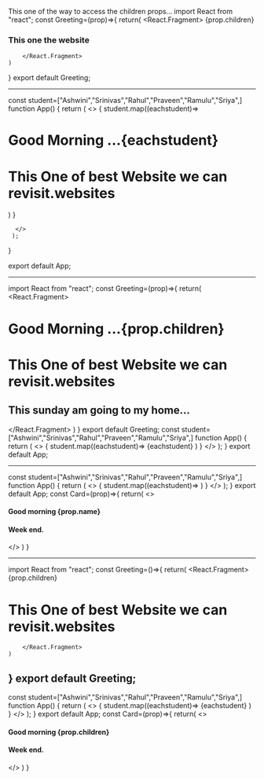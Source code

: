 This one of the way to access the children props...
import React from "react";
 const Greeting=(prop)=>{
    return(
        <React.Fragment>
            {prop.children}
            <h3>This one the  website</h3>

        </React.Fragment>
    )
}
export default Greeting;
___________
const student=["Ashwini","Srinivas","Rahul","Praveen","Ramulu","Sriya",]
function App() {
  return (
    <>
    {
      student.map((eachstudent)=>
        <Greeting>
          <h1>Good Morning ...{eachstudent}</h1>
          <h1>This One of best Website we can revisit.websites</h1>
        </Greeting>
      )
    }
     
      </>
     );
}


export default App;
_______________________

 import React from "react";
 const Greeting=(prop)=>{
    return(
        <React.Fragment>
          <h1>Good Morning ...{prop.children}</h1>
          <h1>This One of best Website we can revisit.websites</h1>
           <h2>This sunday am going to my home...</h2>
        </React.Fragment>
    )
}
export default Greeting;
const student=["Ashwini","Srinivas","Rahul","Praveen","Ramulu","Sriya",]
function App() {
  return (
    <>
    {
      student.map((eachstudent)=>
        <Greeting>
          {eachstudent}
        </Greeting>
      )
    }
    </>
     );
}
export default App;
______________________
const student=["Ashwini","Srinivas","Rahul","Praveen","Ramulu","Sriya",]
function App() {
  return (
    <>
    {
      student.map((eachstudent)=>
        <Greeting>
          <Card name={eachstudent}/>
       </Greeting>
      )
    }
    </>
     );
}
export default App;
const Card=(prop)=>{
  return(
    <>
    <h4>Good morning {prop.name}</h4>
    <h4>Week end.</h4>
    </>
  )
}
___________
 import React from "react";
 const Greeting=()=>{
    return(
        <React.Fragment>
          {prop.children}
          <h1>This One of best Website we can revisit.websites</h1>
           
        </React.Fragment>
    )
}
export default Greeting;
----------------------
const student=["Ashwini","Srinivas","Rahul","Praveen","Ramulu","Sriya",]
function App() {
  return (
    <>
    {
      student.map((eachstudent)=>
        <Greeting>
          <Card>{eachstudent}</Card>
       </Greeting>
      )
    }
    </>
     );
}
export default App;
const Card=(prop)=>{
  return(
    <>
    <h4>Good morning {prop.children}</h4>
    <h4>Week end.</h4>
    </>
  )
}

